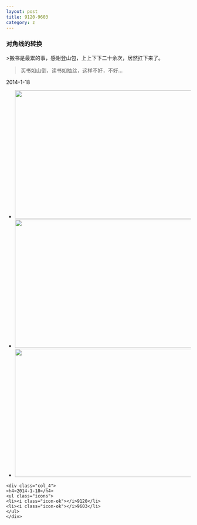 ```yaml
---
layout: post
title: 9120-9603
category: z
---
```


<!-- =====================================SLIDESHOW===================================== -->
<h3 id="slideshow">对角线的转换</h3>
>搬书是最累的事，感谢登山包，上上下下二十余次，居然扛下来了。

>买书如山倒，读书如抽丝，这样不好，不好...

<div class="tab-content">
	<p>2014-1-18</p>
	<div class="col_8">
	<ul class="slideshow">
	<li><img src="http://www-oriyao-com.oss-cn-hangzhou.aliyuncs.com/ZOOM/201401/IMGP1958.JPG" width="550" height="350" /></li>
	<li><img src="http://www-oriyao-com.oss-cn-hangzhou.aliyuncs.com/ZOOM/201401/IMGP1960.JPG" width="550" height="350" /></li>
	<li><img src="http://www-oriyao-com.oss-cn-hangzhou.aliyuncs.com/ZOOM/201401/IMGP1979.JPG" width="550" height="350" /></li>
	</ul>
	</div>
	
	<div class="col_4">
	<h4>2014-1-18</h4>
	<ul class="icons">
	<li><i class="icon-ok"></i>9120</li>
	<li><i class="icon-ok"></i>9603</li>
	</ul>
	</div>
</div>